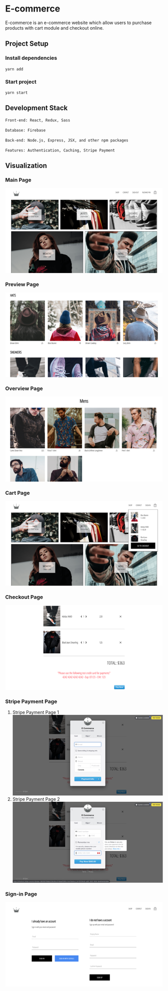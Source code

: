 # E-commerce
E-commerce is an e-commerce website which allow users to purchase products with cart module and checkout online.


## Project Setup

### Install dependencies
```
yarn add
```

### Start project
```
yarn start
```


## Development Stack
```
Front-end: React, Redux, Sass

Database: Firebase

Back-end: Node.js, Express, JSX, and other npm packages

Features: Authentication, Caching, Stripe Payment
```


## Visualization

### Main Page
![Main Page](https://github.com/Yrh7383111/E-commerce/blob/master/Visualizations/Main%20Page.png)

### Preview Page
![Preview Page](https://github.com/Yrh7383111/E-commerce/blob/master/Visualizations/Preview%20Page.png)

### Overview Page
![Overview Page](https://github.com/Yrh7383111/E-commerce/blob/master/Visualizations/Overview%20Page.png)

### Cart Page
![Cart Page](https://github.com/Yrh7383111/E-commerce/blob/master/Visualizations/Cart.png)

### Checkout Page
![Checkout Page](https://github.com/Yrh7383111/E-commerce/blob/master/Visualizations/Checkout.png)

### Stripe Payment Page
1. Stripe Payment Page 1
![Stripe Payment Page 1](https://github.com/Yrh7383111/E-commerce/blob/master/Visualizations/Stripe%20Payment%20%231.png)
2. Stripe Payment Page 2
![Stripe Payment Page 2](https://github.com/Yrh7383111/E-commerce/blob/master/Visualizations/Stripe%20Payment%20%232.png)

### Sign-in Page
![Sign-in Page](https://github.com/Yrh7383111/E-commerce/blob/master/Visualizations/Sign-in.png)
